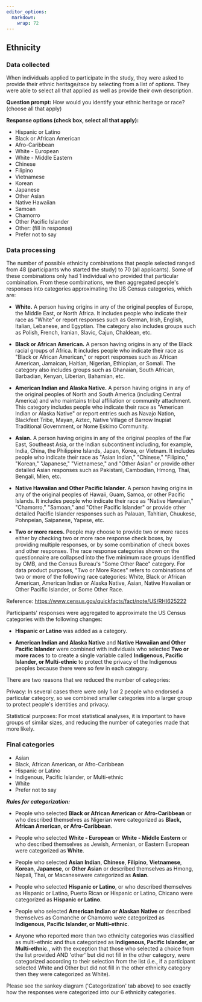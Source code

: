 ```yaml
---
editor_options: 
  markdown: 
    wrap: 72
---
```


## Ethnicity  

### Data collected  

When individuals applied to participate in the study, they were asked to
provide their ethnic heritage/race by selecting from a list of options.
They were able to select all that applied as well as provide their own
description.  

**Question prompt:** How would you identify your ethnic heritage or
race? (choose all that apply)  

**Response options (check box, select all that apply):**  

-   Hispanic or Latino  
-   Black or African American  
-   Afro-Caribbean  
-   White - European  
-   White - Middle Eastern  
-   Chinese  
-   Filipino  
-   Vietnamese  
-   Korean  
-   Japanese  
-   Other Asian  
-   Native Hawaiian  
-   Samoan  
-   Chamorro  
-   Other Pacific Islander  
-   Other: (fill in response)  
-   Prefer not to say  

### Data processing  

The number of possible ethnicity combinations that people selected
ranged from 48 (participants who started the study) to 70 (all
applicants). Some of these combinations only had 1 individual who
provided that particular combination. From these combinations, we then
aggregated people's responses into categories approximating the US
Census categories, which are:  

-   **White.** A person having origins in any of the original peoples of
    Europe, the Middle East, or North Africa. It includes people who
    indicate their race as "White" or report responses such as German,
    Irish, English, Italian, Lebanese, and Egyptian. The category also
    includes groups such as Polish, French, Iranian, Slavic, Cajun,
    Chaldean, etc.  

-   **Black or African American.** A person having origins in any of the
    Black racial groups of Africa. It includes people who indicate their
    race as "Black or African American," or report responses such as
    African American, Jamaican, Haitian, Nigerian, Ethiopian, or Somali.
    The category also includes groups such as Ghanaian, South African,
    Barbadian, Kenyan, Liberian, Bahamian, etc.  

-   **American Indian and Alaska Native.** A person having origins in
    any of the original peoples of North and South America (including
    Central America) and who maintains tribal affiliation or community
    attachment. This category includes people who indicate their race as
    "American Indian or Alaska Native" or report entries such as Navajo
    Nation, Blackfeet Tribe, Mayan, Aztec, Native Village of Barrow
    Inupiat Traditional Government, or Nome Eskimo Community.  

-   **Asian.** A person having origins in any of the original peoples of
    the Far East, Southeast Asia, or the Indian subcontinent including,
    for example, India, China, the Philippine Islands, Japan, Korea, or
    Vietnam. It includes people who indicate their race as "Asian
    Indian," "Chinese," "Filipino," "Korean," "Japanese," "Vietnamese,"
    and "Other Asian" or provide other detailed Asian responses such as
    Pakistani, Cambodian, Hmong, Thai, Bengali, Mien, etc.  

-   **Native Hawaiian and Other Pacific Islander.** A person having
    origins in any of the original peoples of Hawaii, Guam, Samoa, or
    other Pacific Islands. It includes people who indicate their race as
    "Native Hawaiian," "Chamorro," "Samoan," and "Other Pacific
    Islander" or provide other detailed Pacific Islander responses such
    as Palauan, Tahitian, Chuukese, Pohnpeian, Saipanese, Yapese, etc.  

-   **Two or more races.** People may choose to provide two or more
    races either by checking two or more race response check boxes, by
    providing multiple responses, or by some combination of check boxes
    and other responses. The race response categories shown on the
    questionnaire are collapsed into the five minimum race groups
    identified by OMB, and the Census Bureau's "Some Other Race"
    category. For data product purposes, "Two or More Races" refers to
    combinations of two or more of the following race categories: White,
    Black or African American, American Indian or Alaska Native, Asian,
    Native Hawaiian or Other Pacific Islander, or Some Other Race.  

Reference: <https://www.census.gov/quickfacts/fact/note/US/RHI625222>  

Participants' responses were aggregated to approximate the US Census
categories with the following changes:  

-   **Hispanic or Latino** was added as a category.  

-   **American Indian and Alaska Native** and **Native Hawaiian and
    Other Pacific Islander** were combined with individuals who selected
    **Two or more races** to to create a single variable called
    **Indigenous, Pacific Islander, or Multi-ethnic** to protect the
    privacy of the Indigenous peoples because there were so few in each
    category.  

There are two reasons that we reduced the number of categories:  

Privacy: In several cases there were only 1 or 2 people who endorsed a
particular category, so we combined smaller categories into a larger
group to protect people's identities and privacy.  

Statistical purposes: For most statistical analyses, it is important to
have groups of similar sizes, and reducing the number of categories made
that more likely.  

### Final categories  

-   Asian  
-   Black, African American, or Afro-Caribbean  
-   Hispanic or Latino  
-   Indigenous, Pacific Islander, or Multi-ethnic  
-   White  
-   Prefer not to say  

***Rules for categorization:***  

-   People who selected **Black or African American** or
    **Afro-Caribbean** or who described themselves as Nigerian were
    categorized as **Black, African American, or Afro-Caribbean**.  

-   People who selected **White - European** or **White - Middle
    Eastern** or who described themselves as Jewish, Armenian, or
    Eastern European were categorized as **White**.  

-   People who selected **Asian Indian**, **Chinese**, **Filipino**,
    **Vietnamese**, **Korean**, **Japanese**, or **Other Asian** or
    described themselves as Hmong, Nepali, Thai, or Macanesewere
    categorized as **Asian**.  

-   People who selected **Hispanic or Latino**, or who described
    themselves as Hispanic or Latino, Puerto Rican or Hispanic or
    Latino, Chicano were categorized as **Hispanic or Latino**.  

-   People who selected **American Indian or Alaskan Native** or
    described themselves as Comanche or Chamorro were categorized as
    **Indigenous, Pacific Islander, or Multi-ethnic**.  

-   Anyone who reported more than two ethnicity categories was
    classified as multi-ethnic and thus categorized as **Indigenous,
    Pacific Islander, or Multi-ethnic**., with the exception that those
    who selected a choice from the list provided AND 'other' but did not
    fill in the other category, were categorized according to their
    selection from the list (i.e., if a participant selected White and
    Other but did not fill in the other ethnicity category then they
    were categorized as White).  

Please see the sankey diagram ('Categorization' tab above) to see
exactly how the responses were categorized into our 6 ethnicity
categories.  

